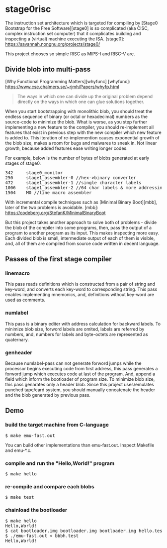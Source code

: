 # stage0risc
The instruction set architecture
which is targeted for compiling
by [Stage0 Bootstrap for the Free Software][stage0]
is so complicated (aka CISC, complex instruction set computer)
that it complicates building and inspecting
a (virtual) machine executing the ISA.
[stage0]: https://savannah.nongnu.org/projects/stage0/

This project chooses so simple RISC as MIPS-I and RISC-V are.

## Divide blob into multi-pass

[Why Functional Programming Matters][whyfunc]
[whyfunc]: https://www.cse.chalmers.se/~rjmh/Papers/whyfp.html

> The ways in which one can divide up the original problem
depend directly on the ways
in which one can glue solutions together.

When you start bootstrapping with monolithic blob,
you should treat the endless sequence of
binary (or octal or hexadecimal) numbers
as the source-code to minimize the blob.
What is worse,
as you step further implementing a new feature to the compiler,
you should re-implement all features that exist in previous step
with the new compiler which new feature is added to.
This iteration of re-implemention causes
exponential growth of the blob size,
makes a room for bugs and malwares to sneak in.
Not linear growth, because added features ease writing longer codes.

For example, below is the number of bytes of blobs
generated at early stages of stage0.

<pre>
342     stage0_monitor
250     stage1_assembler-0 //hex->binary converter
472     stage1_assembler-1 //single character labels
1006    stage1_assembler-2 //64 char labels & more addressing modes
1504    M0 //line macro assembler
</pre>

With incremental compile techniques such as [Minimal Binary Boot][mbb],
later of the two problems is avoidable.
[mbb]: https://codeberg.org/StefanK/MinimalBinaryBoot

But this project takes another approach to solve both of problems -
divide the blob of the compiler into some programs,
then, pass the output of a program to another program as its input.
This makes inspecting more easy.
Each divided blob is small,
intermediate output of each of them is visible,
and, all of them are compiled from source code written in decent language.

## Passes of the first stage compiler
### linemacro
This pass reads definitions
which is constructed from a pair of string and key-word,
and converts each key-word to corresponding string.
This pass enables implementing mnemonics,
and, definitions without key-word are used as comments.

### numlabel
This pass is a binary editer with address calculation for backward labels.
To minimize blob size, forword labels are omited,
labels are referred by numbers, and, numbers for labels and byte-octets
are represented as quaternary.

### genheader
Because numlabel-pass can not generate forword jumps
while the processor begins executing code from first address,
this pass generates a forword jump which executes code at last of the program.
And, append a field which inform the bootloader of program size.
To minimize blob size, this pass genarates only a header blob.
Since this project uses/emulates punched tape/card system,
you should manually concatenate
the header and the blob generated by previous pass.

## Demo
### build the target machine from C-language
<pre>
$ make emu-fast.out
</pre>
You can build other implementations than emu-fast.out.
Inspect Makefile and emu-*.c.

### compile and run the "Hello,World!" program
<pre>
$ make hello
</pre>

### re-compile and compare each blobs
<pre>
$ make test
</pre>

### chainload the bootloader
<pre>
$ make hello
Hello,World!
$ cat bootloader.img bootloader.img bootloader.img hello.test > bbbh.test
$ ./emu-fast.out < bbbh.test
Hello,World!
</pre>
